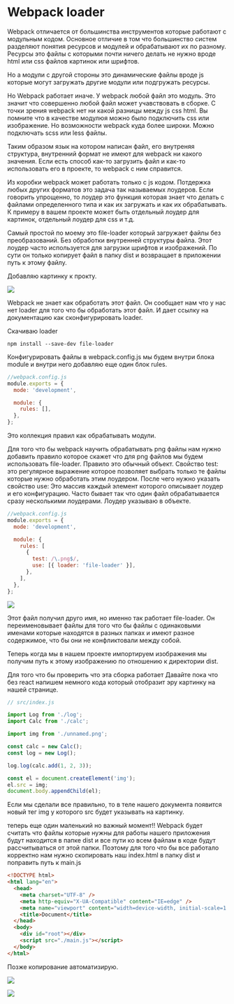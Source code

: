 # Webpack loader

Webpack отличается от большинства инструментов которые работают с модульным кодом. Основное отличие в том что большинство систем разделяют понятия ресурсов и модулей и обрабатывают их по разному. Ресурсы это файлы с которыми почти ничего делать не нужно вроде html или css файлов картинок или шрифтов.

Но а модули с другой стороны это динамические файлы вроде js которые могут загружать другие модули или подгружать ресурсы.

Но Webpack работает иначе. У webpack любой файл это модуль. Это значит что совершенно любой файл может учавствовать в сборке. С точки зрения webpack нет ни какой разницы между js css html. Вы помните что в качестве модулюя можно было подключить css или изображение. Но возможности webpack куда более широки. Можно подключать scss или less файлы.

Таким образом язык на котором написан файл, его внутреняя структура, внутренний формат не имеют для webpack ни какого значения. Если есть способ как-то загрузить файл и как-то использовать его в проекте, то webpack с ним справится.

Из коробки webpack может работать только с js кодом. Потдержка любых других форматов это задача так называемых лоудеров. Если говорить упрощенно, то лоудер это функция которая знает что делать с файлами определенного типа и как их загружать и как их обрабатывать. К примеру в вашем проекте может быть отдельный лоудер для картинок, отдельный лоудер для css и т.д.

Самый простой по моему это file-loader который загружает файлы без преобразований. Без обработки внутренней структуры файла. Этот лоудер часто используется для загрузки шрифтов и изображений. По сути он только копирует файл в папку dist и возвращает в приложении путь к этому файлу.

Добавляю картинку к прокту.

![](img/001.png)

Webpack не знает как обработать этот файл. Он сообщает нам что у нас нет loader для того что бы обработать этот файл. И дает ссылку на документацию как сконфигурировать loader.

Скачиваю loader

```shell
npm install --save-dev file-loader
```

Конфигурировать файлы в webpack.config.js мы будем внутри блока module и внутри него добавляю еще один блок rules.

```js
//webpack.config.js
module.exports = {
  mode: 'development',

  module: {
    rules: [],
  },
};
```

Это коллекция правил как обрабатывать модули.

Для того что бы webpack научить обрабатывать png файлы нам нужно добавить правило которое скажет что для png файлов мы будем использовать file-loader. Правило это обычный объект. Свойство test: это регулярное выражение которое позволяет выбрать только те файлы которые нужно обработать этим лоудером. После чего нужно указать свойство use: Это массив каждый элемент которого описывает лоудер и его конфигурацию. Часто бывает так что один файл обрабатывается сразу несколькими лоудерами. Лоудер указываю в объекте.

```js
//webpack.config.js
module.exports = {
  mode: 'development',

  module: {
    rules: [
      {
        test: /\.png$/,
        use: [{ loader: 'file-loader' }],
      },
    ],
  },
};
```

![](img/002.png)

Этот файл получил друго имя, но именно так работает file-loader. Он переименовывает файлы для того что бы файлы с одинаковыми именами которые находятся в разных папках и имеют разное содержимое, что бы они не конфликтовали между собой.

Теперь когда мы в нашем проекте импортируем изображения мы получим путь к этому изображению по отношению к директории dist.

Для того что бы проверить что эта сборка работает Давайте пока что без react напишем немного кода который отобразит эру картинку на нашей странице.

```js
// src/index.js

import Log from './log';
import Calc from './calc';

import img from './unnamed.png';

const calc = new Calc();
const log = new Log();

log.log(calc.add(1, 2, 3));

const el = document.createElement('img');
el.src = img;
document.body.appendChild(el);
```

Если мы сделали все правильно, то в теле нашего документа появится новый тег img у которого src будет указывать на картинку.

теперь еще один маленький но важный момент!! Webpack будет считать что файлы которые нужны для работы нашего приложения будут находится в папке dist и все пути ко всем файлам в коде будут рассчитываться от этой папки. Поэтому для того что бы все работало корректно нам нужно скопировать наш index.html в папку dist и поправить путь к main.js

```html
<!DOCTYPE html>
<html lang="en">
  <head>
    <meta charset="UTF-8" />
    <meta http-equiv="X-UA-Compatible" content="IE=edge" />
    <meta name="viewport" content="width=device-width, initial-scale=1.0" />
    <title>Document</title>
  </head>
  <body>
    <div id="root"></div>
    <script src="./main.js"></script>
  </body>
</html>
```

Позже копирование автоматизирую.

![](img/003.png)

![](img/004.png)
